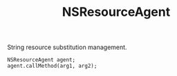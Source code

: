 ﻿---
uid: crmscript_ref_NSResourceAgent
title: NSResourceAgent
intellisense: Void.NSResourceAgent
keywords: NSResourceAgent
so.topic: reference
---

String resource substitution management.

```crmscript
NSResourceAgent agent;
agent.callMethod(arg1, arg2);
```

